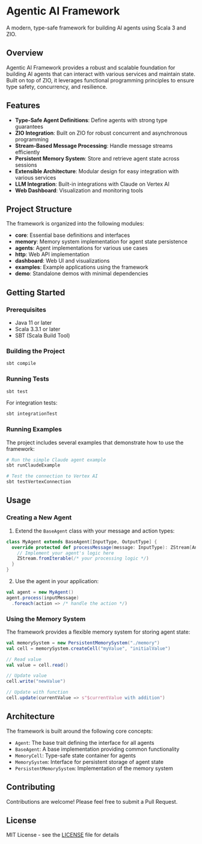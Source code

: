 # Agentic AI Framework

A modern, type-safe framework for building AI agents using Scala 3 and ZIO.

## Overview

Agentic AI Framework provides a robust and scalable foundation for building AI agents that can interact with various services and maintain state. Built on top of ZIO, it leverages functional programming principles to ensure type safety, concurrency, and resilience.

## Features

- **Type-Safe Agent Definitions**: Define agents with strong type guarantees
- **ZIO Integration**: Built on ZIO for robust concurrent and asynchronous programming
- **Stream-Based Message Processing**: Handle message streams efficiently
- **Persistent Memory System**: Store and retrieve agent state across sessions
- **Extensible Architecture**: Modular design for easy integration with various services
- **LLM Integration**: Built-in integrations with Claude on Vertex AI
- **Web Dashboard**: Visualization and monitoring tools

## Project Structure

The framework is organized into the following modules:

- **core**: Essential base definitions and interfaces
- **memory**: Memory system implementation for agent state persistence
- **agents**: Agent implementations for various use cases
- **http**: Web API implementation
- **dashboard**: Web UI and visualizations
- **examples**: Example applications using the framework
- **demo**: Standalone demos with minimal dependencies

## Getting Started

### Prerequisites

- Java 11 or later
- Scala 3.3.1 or later
- SBT (Scala Build Tool)

### Building the Project

```bash
sbt compile
```

### Running Tests

```bash
sbt test
```

For integration tests:

```bash
sbt integrationTest
```

### Running Examples

The project includes several examples that demonstrate how to use the framework:

```bash
# Run the simple Claude agent example
sbt runClaudeExample

# Test the connection to Vertex AI
sbt testVertexConnection
```

## Usage

### Creating a New Agent

1. Extend the `BaseAgent` class with your message and action types:

```scala
class MyAgent extends BaseAgent[InputType, OutputType] {
  override protected def processMessage(message: InputType): ZStream[Any, Throwable, OutputType] = {
    // Implement your agent's logic here
    ZStream.fromIterable(/* your processing logic */)
  }
}
```

2. Use the agent in your application:

```scala
val agent = new MyAgent()
agent.process(inputMessage)
  .foreach(action => /* handle the action */)
```

### Using the Memory System

The framework provides a flexible memory system for storing agent state:

```scala
val memorySystem = new PersistentMemorySystem("./memory")
val cell = memorySystem.createCell("myValue", "initialValue")

// Read value
val value = cell.read()

// Update value
cell.write("newValue")

// Update with function
cell.update(currentValue => s"$currentValue with addition")
```

## Architecture

The framework is built around the following core concepts:

- `Agent`: The base trait defining the interface for all agents
- `BaseAgent`: A base implementation providing common functionality
- `MemoryCell`: Type-safe state container for agents
- `MemorySystem`: Interface for persistent storage of agent state
- `PersistentMemorySystem`: Implementation of the memory system

## Contributing

Contributions are welcome! Please feel free to submit a Pull Request.

## License

MIT License - see the [LICENSE](LICENSE) file for details